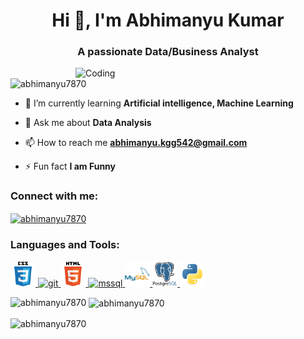 <h1 align="center">Hi 👋, I'm Abhimanyu Kumar</h1>
<h3 align="center">A passionate Data/Business Analyst</h3>
<img align="right" alt="Coding" width="400" src="https://i.gifer.com/74pZ.gif">

<p align="left"> <img src="https://komarev.com/ghpvc/?username=abhimanyu7870&label=Profile%20views&color=0e75b6&style=flat" alt="abhimanyu7870" /> </p>

- 🌱 I’m currently learning **Artificial intelligence, Machine Learning**

- 💬 Ask me about **Data Analysis**

- 📫 How to reach me **abhimanyu.kgg542@gmail.com**

- ⚡ Fun fact **I am Funny**

<h3 align="left">Connect with me:</h3>
<p align="left">
<a href="https://linkedin.com/in/abhimanyu7870" target="blank"><img align="center" src="https://raw.githubusercontent.com/rahuldkjain/github-profile-readme-generator/master/src/images/icons/Social/linked-in-alt.svg" alt="abhimanyu7870" height="30" width="40" /></a>
</p>

<h3 align="left">Languages and Tools:</h3>
<p align="left"> <a href="https://www.w3schools.com/css/" target="_blank" rel="noreferrer"> <img src="https://raw.githubusercontent.com/devicons/devicon/master/icons/css3/css3-original-wordmark.svg" alt="css3" width="40" height="40"/> </a> <a href="https://git-scm.com/" target="_blank" rel="noreferrer"> <img src="https://www.vectorlogo.zone/logos/git-scm/git-scm-icon.svg" alt="git" width="40" height="40"/> </a> <a href="https://www.w3.org/html/" target="_blank" rel="noreferrer"> <img src="https://raw.githubusercontent.com/devicons/devicon/master/icons/html5/html5-original-wordmark.svg" alt="html5" width="40" height="40"/> </a> <a href="https://www.microsoft.com/en-us/sql-server" target="_blank" rel="noreferrer"> <img src="https://www.svgrepo.com/show/303229/microsoft-sql-server-logo.svg" alt="mssql" width="40" height="40"/> </a> <a href="https://www.mysql.com/" target="_blank" rel="noreferrer"> <img src="https://raw.githubusercontent.com/devicons/devicon/master/icons/mysql/mysql-original-wordmark.svg" alt="mysql" width="40" height="40"/> </a> <a href="https://www.postgresql.org" target="_blank" rel="noreferrer"> <img src="https://raw.githubusercontent.com/devicons/devicon/master/icons/postgresql/postgresql-original-wordmark.svg" alt="postgresql" width="40" height="40"/> </a> <a href="https://www.python.org" target="_blank" rel="noreferrer"> <img src="https://raw.githubusercontent.com/devicons/devicon/master/icons/python/python-original.svg" alt="python" width="40" height="40"/> </a> </p>

<p><img align="left" src="https://github-readme-stats.vercel.app/api/top-langs?username=abhimanyu7870&show_icons=true&locale=en&layout=compact" alt="abhimanyu7870" /></p>

<p>&nbsp;<img align="center" src="https://github-readme-stats.vercel.app/api?username=abhimanyu7870&show_icons=true&locale=en" alt="abhimanyu7870" /></p>

<p><img align="center" src="https://github-readme-streak-stats.herokuapp.com/?user=abhimanyu7870&" alt="abhimanyu7870" /></p>
